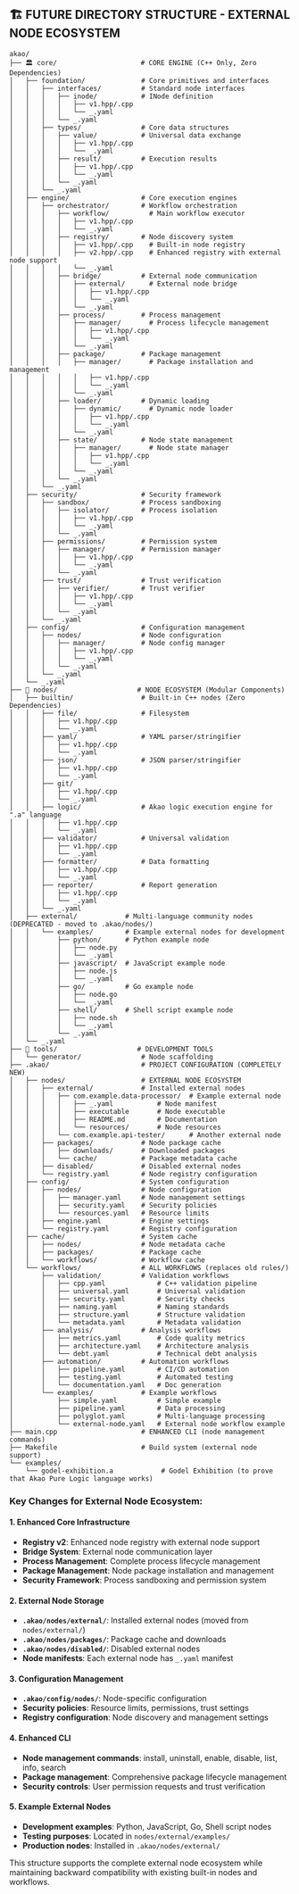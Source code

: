 ## 🏗️ FUTURE DIRECTORY STRUCTURE - EXTERNAL NODE ECOSYSTEM

```
akao/
├── 🏛️ core/                     # CORE ENGINE (C++ Only, Zero Dependencies)
│   ├── foundation/              # Core primitives and interfaces
│   │   ├── interfaces/          # Standard node interfaces
│   │   │   ├── inode/           # INode definition
│   │   │   │   ├── v1.hpp/.cpp
│   │   │   │   └── _.yaml
│   │   │   └── _.yaml
│   │   ├── types/               # Core data structures
│   │   │   ├── value/           # Universal data exchange
│   │   │   │   ├── v1.hpp/.cpp
│   │   │   │   └── _.yaml
│   │   │   ├── result/          # Execution results
│   │   │   │   ├── v1.hpp/.cpp
│   │   │   │   └── _.yaml
│   │   │   └── _.yaml
│   │   └── _.yaml
│   ├── engine/                  # Core execution engines
│   │   ├── orchestrator/        # Workflow orchestration
│   │   │   ├── workflow/          # Main workflow executor
│   │   │   │   ├── v1.hpp/.cpp
│   │   │   │   └── _.yaml
│   │   │   ├── registry/        # Node discovery system
│   │   │   │   ├── v1.hpp/.cpp    # Built-in node registry
│   │   │   │   ├── v2.hpp/.cpp    # Enhanced registry with external node support
│   │   │   │   └── _.yaml
│   │   │   ├── bridge/          # External node communication
│   │   │   │   ├── external/      # External node bridge
│   │   │   │   │   ├── v1.hpp/.cpp
│   │   │   │   │   └── _.yaml
│   │   │   │   └── _.yaml
│   │   │   ├── process/         # Process management
│   │   │   │   ├── manager/       # Process lifecycle management
│   │   │   │   │   ├── v1.hpp/.cpp
│   │   │   │   │   └── _.yaml
│   │   │   │   └── _.yaml
│   │   │   ├── package/         # Package management
│   │   │   │   ├── manager/       # Package installation and management
│   │   │   │   │   ├── v1.hpp/.cpp
│   │   │   │   │   └── _.yaml
│   │   │   │   └── _.yaml
│   │   │   ├── loader/          # Dynamic loading
│   │   │   │   ├── dynamic/       # Dynamic node loader
│   │   │   │   │   ├── v1.hpp/.cpp
│   │   │   │   │   └── _.yaml
│   │   │   │   └── _.yaml
│   │   │   ├── state/           # Node state management
│   │   │   │   ├── manager/       # Node state manager
│   │   │   │   │   ├── v1.hpp/.cpp
│   │   │   │   │   └── _.yaml
│   │   │   │   └── _.yaml
│   │   │   └── _.yaml
│   │   └── _.yaml
│   ├── security/                # Security framework
│   │   ├── sandbox/             # Process sandboxing
│   │   │   ├── isolator/        # Process isolation
│   │   │   │   ├── v1.hpp/.cpp
│   │   │   │   └── _.yaml
│   │   │   └── _.yaml
│   │   ├── permissions/         # Permission system
│   │   │   ├── manager/         # Permission manager
│   │   │   │   ├── v1.hpp/.cpp
│   │   │   │   └── _.yaml
│   │   │   └── _.yaml
│   │   ├── trust/               # Trust verification
│   │   │   ├── verifier/        # Trust verifier
│   │   │   │   ├── v1.hpp/.cpp
│   │   │   │   └── _.yaml
│   │   │   └── _.yaml
│   │   └── _.yaml
│   ├── config/                  # Configuration management
│   │   ├── nodes/               # Node configuration
│   │   │   ├── manager/         # Node config manager
│   │   │   │   ├── v1.hpp/.cpp
│   │   │   │   └── _.yaml
│   │   │   └── _.yaml
│   │   └── _.yaml
│   └── _.yaml
├── 🧩 nodes/                    # NODE ECOSYSTEM (Modular Components)
│   ├── builtin/                 # Built-in C++ nodes (Zero Dependencies)
│   │   ├── file/                # Filesystem
│   │   │   ├── v1.hpp/.cpp
│   │   │   └── _.yaml
│   │   ├── yaml/                # YAML parser/stringifier
│   │   │   ├── v1.hpp/.cpp
│   │   │   └── _.yaml
│   │   ├── json/                # JSON parser/stringifier
│   │   │   ├── v1.hpp/.cpp
│   │   │   └── _.yaml
│   │   ├── git/
│   │   │   ├── v1.hpp/.cpp
│   │   │   └── _.yaml
│   │   ├── logic/               # Akao logic execution engine for ".a" language
│   │   │   ├── v1.hpp/.cpp
│   │   │   └── _.yaml
│   │   ├── validator/           # Universal validation
│   │   │   ├── v1.hpp/.cpp
│   │   │   └── _.yaml
│   │   ├── formatter/           # Data formatting
│   │   │   ├── v1.hpp/.cpp
│   │   │   └── _.yaml
│   │   ├── reporter/            # Report generation
│   │   │   ├── v1.hpp/.cpp
│   │   │   └── _.yaml
│   │   └── _.yaml
│   ├── external/            # Multi-language community nodes (DEPRECATED - moved to .akao/nodes/)
│   │   └── examples/        # Example external nodes for development
│   │       ├── python/      # Python example node
│   │       │   ├── node.py
│   │       │   └── _.yaml
│   │       ├── javascript/  # JavaScript example node
│   │       │   ├── node.js
│   │       │   └── _.yaml
│   │       ├── go/          # Go example node
│   │       │   ├── node.go
│   │       │   └── _.yaml
│   │       ├── shell/       # Shell script example node
│   │       │   ├── node.sh
│   │       │   └── _.yaml
│   │       └── _.yaml
│   └── _.yaml
├── 🔧 tools/                    # DEVELOPMENT TOOLS
│   └── generator/               # Node scaffolding
├── .akao/                       # PROJECT CONFIGURATION (COMPLETELY NEW)
│   ├── nodes/                   # EXTERNAL NODE ECOSYSTEM
│   │   ├── external/            # Installed external nodes
│   │   │   ├── com.example.data-processor/  # Example external node
│   │   │   │   ├── _.yaml           # Node manifest
│   │   │   │   ├── executable       # Node executable
│   │   │   │   ├── README.md        # Documentation
│   │   │   │   └── resources/       # Node resources
│   │   │   └── com.example.api-tester/      # Another external node
│   │   ├── packages/            # Node package cache
│   │   │   ├── downloads/       # Downloaded packages
│   │   │   └── cache/           # Package metadata cache
│   │   ├── disabled/            # Disabled external nodes
│   │   └── registry.yaml        # Node registry configuration
│   ├── config/                  # System configuration
│   │   ├── nodes/               # Node configuration
│   │   │   ├── manager.yaml     # Node management settings
│   │   │   ├── security.yaml    # Security policies
│   │   │   └── resources.yaml   # Resource limits
│   │   ├── engine.yaml          # Engine settings
│   │   └── registry.yaml        # Registry configuration
│   ├── cache/                   # System cache
│   │   ├── nodes/               # Node metadata cache
│   │   ├── packages/            # Package cache
│   │   └── workflows/           # Workflow cache
│   └── workflows/               # ALL WORKFLOWS (replaces old rules/)
│       ├── validation/          # Validation workflows
│       │   ├── cpp.yaml             # C++ validation pipeline
│       │   ├── universal.yaml       # Universal validation
│       │   ├── security.yaml        # Security checks
│       │   ├── naming.yaml          # Naming standards
│       │   ├── structure.yaml       # Structure validation
│       │   └── metadata.yaml        # Metadata validation
│       ├── analysis/            # Analysis workflows
│       │   ├── metrics.yaml         # Code quality metrics
│       │   ├── architecture.yaml    # Architecture analysis
│       │   └── debt.yaml            # Technical debt analysis
│       ├── automation/          # Automation workflows
│       │   ├── pipeline.yaml        # CI/CD automation
│       │   ├── testing.yaml         # Automated testing
│       │   └── documentation.yaml   # Doc generation
│       └── examples/            # Example workflows
│           ├── simple.yaml          # Simple example
│           ├── pipeline.yaml        # Data processing
│           ├── polyglot.yaml        # Multi-language processing
│           └── external-node.yaml   # External node workflow example
├── main.cpp                     # ENHANCED CLI (node management commands)
├── Makefile                     # Build system (external node support)
└── examples/
    └── godel-exhibition.a            # Godel Exhibition (to prove that Akao Pure Logic language works)
```

### Key Changes for External Node Ecosystem:

#### 1. **Enhanced Core Infrastructure**
- **Registry v2**: Enhanced node registry with external node support
- **Bridge System**: External node communication layer
- **Process Management**: Complete process lifecycle management
- **Package Management**: Node package installation and management
- **Security Framework**: Process sandboxing and permission system

#### 2. **External Node Storage**
- **`.akao/nodes/external/`**: Installed external nodes (moved from `nodes/external/`)
- **`.akao/nodes/packages/`**: Package cache and downloads
- **`.akao/nodes/disabled/`**: Disabled external nodes
- **Node manifests**: Each external node has `_.yaml` manifest

#### 3. **Configuration Management**
- **`.akao/config/nodes/`**: Node-specific configuration
- **Security policies**: Resource limits, permissions, trust settings
- **Registry configuration**: Node discovery and management settings

#### 4. **Enhanced CLI**
- **Node management commands**: install, uninstall, enable, disable, list, info, search
- **Package management**: Comprehensive package lifecycle management
- **Security controls**: User permission requests and trust verification

#### 5. **Example External Nodes**
- **Development examples**: Python, JavaScript, Go, Shell script nodes
- **Testing purposes**: Located in `nodes/external/examples/`
- **Production nodes**: Installed in `.akao/nodes/external/`

This structure supports the complete external node ecosystem while maintaining backward compatibility with existing built-in nodes and workflows.
